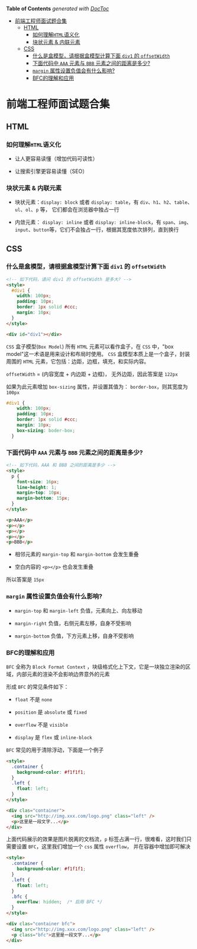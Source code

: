 <!-- START doctoc generated TOC please keep comment here to allow auto update -->
<!-- DON'T EDIT THIS SECTION, INSTEAD RE-RUN doctoc TO UPDATE -->
**Table of Contents**  *generated with [DocToc](https://github.com/thlorenz/doctoc)*

- [前端工程师面试题合集](#%E5%89%8D%E7%AB%AF%E5%B7%A5%E7%A8%8B%E5%B8%88%E9%9D%A2%E8%AF%95%E9%A2%98%E5%90%88%E9%9B%86)
  - [HTML](#html)
    - [如何理解`HTML`语义化](#%E5%A6%82%E4%BD%95%E7%90%86%E8%A7%A3html%E8%AF%AD%E4%B9%89%E5%8C%96)
    - [块状元素 & 内联元素](#%E5%9D%97%E7%8A%B6%E5%85%83%E7%B4%A0--%E5%86%85%E8%81%94%E5%85%83%E7%B4%A0)
  - [CSS](#css)
    - [什么是盒模型，请根据盒模型计算下面 `div1` 的 `offsetWidth`](#%E4%BB%80%E4%B9%88%E6%98%AF%E7%9B%92%E6%A8%A1%E5%9E%8B%E8%AF%B7%E6%A0%B9%E6%8D%AE%E7%9B%92%E6%A8%A1%E5%9E%8B%E8%AE%A1%E7%AE%97%E4%B8%8B%E9%9D%A2-div1-%E7%9A%84-offsetwidth)
    - [下面代码中 `AAA` 元素与 `BBB` 元素之间的距离是多少?](#%E4%B8%8B%E9%9D%A2%E4%BB%A3%E7%A0%81%E4%B8%AD-aaa-%E5%85%83%E7%B4%A0%E4%B8%8E-bbb-%E5%85%83%E7%B4%A0%E4%B9%8B%E9%97%B4%E7%9A%84%E8%B7%9D%E7%A6%BB%E6%98%AF%E5%A4%9A%E5%B0%91)
    - [`margin` 属性设置负值会有什么影响?](#margin-%E5%B1%9E%E6%80%A7%E8%AE%BE%E7%BD%AE%E8%B4%9F%E5%80%BC%E4%BC%9A%E6%9C%89%E4%BB%80%E4%B9%88%E5%BD%B1%E5%93%8D)
    - [BFC的理解和应用](#bfc%E7%9A%84%E7%90%86%E8%A7%A3%E5%92%8C%E5%BA%94%E7%94%A8)

<!-- END doctoc generated TOC please keep comment here to allow auto update -->

# 前端工程师面试题合集

## HTML

### 如何理解`HTML`语义化

- 让人更容易读懂（增加代码可读性）

- 让搜索引擎更容易读懂（SEO）

### 块状元素 & 内联元素

- 块状元素：`display: block` 或者 `display: table`，有 `div`、`h1`、`h2`、`table`、`ul`、`ol`、`p` 等， 它们都会在浏览器中独占一行

- 内敛元素： `display: inline` 或者 `display: inline-block`，有 `span`、`img`、`input`、`button`等，它们不会独占一行，根据其宽度依次排列，直到换行

## CSS

### 什么是盒模型，请根据盒模型计算下面 `div1` 的 `offsetWidth`

```html
<!-- 如下代码，请问 div1 的 offsetWidth 是多大? -->
<style>
  #div1 {
    width: 100px;
    padding: 10px;
    border: 1px solid #ccc;
    margin: 10px;
  }
</style>

<div id="div1"></div>
```

`CSS` 盒子模型(`Box Model`) 所有 `HTML` 元素可以看作盒子，在 `CSS` 中，"box model"这一术语是用来设计和布局时使用。 `CSS` 盒模型本质上是一个盒子，封装周围的 `HTML` 元素，它包括：边距，边框，填充，和实际内容。

`offsetWidth` = (内容宽度 + 内边距 + 边框)， 无外边距，因此答案是 `122px`

如果为此元素增加 `box-sizing` 属性，并设置其值为： `border-box`，则其宽度为 `100px`

```css
#div1 {
    width: 100px;
    padding: 10px;
    border: 1px solid #ccc;
    margin: 10px;
    box-sizing: boder-box;
  }
```

### 下面代码中 `AAA` 元素与 `BBB` 元素之间的距离是多少?

```html
<!-- 如下代码，AAA 和 BBB 之间的距离是多少 -->
<style>
  p {
    font-size: 16px;
    line-height: 1;
    margin-top: 10px;
    margin-bottom: 15px;
  }
</style>

<p>AAA</p>
<p></p>
<p></p>
<p></p>
<p>BBB</p>
```

- 相邻元素的 `margin-top` 和 `margin-bottom` 会发生重叠

- 空白内容的 `<p></p>` 也会发生重叠

所以答案是 `15px`

### `margin` 属性设置负值会有什么影响?

- `margin-top` 和 `margin-left` 负值，元素向上、向左移动

- `margin-right` 负值，右侧元素左移，自身不受影响

- `margin-bottom` 负值，下方元素上移，自身不受影响

### BFC的理解和应用

`BFC` 全称为 `Block Format Context` ，块级格式化上下文，它是一块独立渲染的区域，内部元素的渲染不会影响边界意外的元素

形成 `BFC` 的常见条件如下：

- `float` 不是 `none`

- `position` 是 `absolute` 或 `fixed`

- `overflow` 不是 `visible`

- `display` 是 `flex` 或 `inline-block`

`BFC` 常见的用于清除浮动，下面是一个例子

```html
<style>
  .container {
    background-color: #f1f1f1;
  }
  .left {
    float: left;
  }
</style>

<div clas="container">
  <img src="http://img.xxx.com/logo.png" class="left" />
  <p>这里是一段文字...</p>
</div>
```

上面代码展示的效果是图片脱离的文档流，`p` 标签占满一行，很难看，这时我们只需要设置 `BFC`，这里我们增加一个 `css` 属性 `overflow`， 并在容器中增加即可解决

```html
<style>
  .container {
    background-color: #f1f1f1;
  }
  .left {
    float: left;
  }
  .bfc {
    overflow: hidden;  /* 启用 BFC */
  }
</style>

<div clas="container bfc">
  <img src="http://img.xxx.com/logo.png" class="left" />
  <p class="bfc">这里是一段文字...</p>
</div>
```
